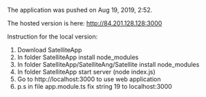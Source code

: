 The application was pushed on Aug 19, 2019, 2:52.

The hosted version is here: http://84.201.128.128:3000

Instruction for the local version:
1. Download SatelliteApp
2. In folder SatelliteApp install node_modules
3. In folder SatelliteApp/SatelliteAng/Satellite install node_modules
4. In folder SatelliteApp start server (node index.js)
5. Go to http://localhost:3000 to use web application
6. p.s in file app.module.ts fix string 19 to localhost:3000
